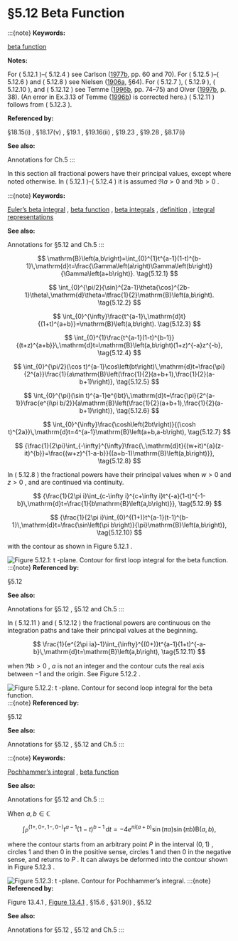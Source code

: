 # §5.12 Beta Function

:::{note}
**Keywords:**

[beta function](http://dlmf.nist.gov/search/search?q=beta%20function)

**Notes:**

For ( 5.12.1 )–( 5.12.4 ) see Carlson ([1977b](./bib/C.html#bib434 "Special Functions of Applied Mathematics"), pp. 60 and 70). For ( 5.12.5 )–( 5.12.6 ) and ( 5.12.8 ) see Nielsen ([1906a](./bib/N.html#bib1718 "Handbuch der Theorie der Gammafunktion"), §64). For ( 5.12.7 ), ( 5.12.9 ), ( 5.12.10 ), and ( 5.12.12 ) see Temme ([1996b](./bib/T.html#bib2230 "Special Functions: An Introduction to the Classical Functions of Mathematical Physics"), pp. 74–75) and Olver ([1997b](./bib/O.html#bib1809 "Asymptotics and Special Functions"), p. 38). (An error in Ex.3.13 of Temme ([1996b](./bib/T.html#bib2230 "Special Functions: An Introduction to the Classical Functions of Mathematical Physics")) is corrected here.) ( 5.12.11 ) follows from ( 5.12.3 ).

**Referenced by:**

§18.15(i) , §18.17(v) , §19.1 , §19.16(ii) , §19.23 , §19.28 , §8.17(i)

**See also:**

Annotations for Ch.5
:::

In this section all fractional powers have their principal values, except where noted otherwise. In ( 5.12.1 )–( 5.12.4 ) it is assumed $\Re a>0$ and $\Re b>0$ .

:::{note}
**Keywords:**

[Euler’s beta integral](http://dlmf.nist.gov/search/search?q=Euler%20beta%20integral) , [beta function](http://dlmf.nist.gov/search/search?q=beta%20function) , [beta integrals](http://dlmf.nist.gov/search/search?q=beta%20integrals) , [definition](http://dlmf.nist.gov/search/search?q=definition) , [integral representations](http://dlmf.nist.gov/search/search?q=integral%20representations)

**See also:**

Annotations for §5.12 and Ch.5
:::


<a id="E1"></a>
$$
\mathrm{B}\left(a,b\right)=\int_{0}^{1}t^{a-1}(1-t)^{b-1}\,\mathrm{d}t=\frac{\Gamma\left(a\right)\Gamma\left(b\right)}{\Gamma\left(a+b\right)}. \tag{5.12.1}
$$


<a id="E2"></a>
$$
\int_{0}^{\pi/2}{\sin}^{2a-1}\theta{\cos}^{2b-1}\theta\,\mathrm{d}\theta=\tfrac{1}{2}\mathrm{B}\left(a,b\right). \tag{5.12.2}
$$


<a id="E3"></a>
$$
\int_{0}^{\infty}\frac{t^{a-1}\,\mathrm{d}t}{(1+t)^{a+b}}=\mathrm{B}\left(a,b\right). \tag{5.12.3}
$$


<a id="E4"></a>
$$
\int_{0}^{1}\frac{t^{a-1}(1-t)^{b-1}}{(t+z)^{a+b}}\,\mathrm{d}t=\mathrm{B}\left(a,b\right)(1+z)^{-a}z^{-b}, \tag{5.12.4}
$$


<a id="E5"></a>
$$
\int_{0}^{\pi/2}(\cos t)^{a-1}\cos\left(bt\right)\,\mathrm{d}t=\frac{\pi}{2^{a}}\frac{1}{a\mathrm{B}\left(\frac{1}{2}(a+b+1),\frac{1}{2}(a-b+1)\right)}, \tag{5.12.5}
$$


<a id="E6"></a>
$$
\int_{0}^{\pi}(\sin t)^{a-1}e^{ibt}\,\mathrm{d}t=\frac{\pi}{2^{a-1}}\frac{e^{i\pi b/2}}{a\mathrm{B}\left(\frac{1}{2}(a+b+1),\frac{1}{2}(a-b+1)\right)}, \tag{5.12.6}
$$


<a id="E7"></a>
$$
\int_{0}^{\infty}\frac{\cosh\left(2bt\right)}{(\cosh t)^{2a}}\,\mathrm{d}t=4^{a-1}\mathrm{B}\left(a+b,a-b\right), \tag{5.12.7}
$$


<a id="E8"></a>
$$
{\frac{1}{2\pi}\int_{-\infty}^{\infty}\frac{\,\mathrm{d}t}{(w+it)^{a}(z-it)^{b}}=\frac{(w+z)^{1-a-b}}{(a+b-1)\mathrm{B}\left(a,b\right)}}, \tag{5.12.8}
$$

In ( 5.12.8 ) the fractional powers have their principal values when $w>0$ and $z>0$ , and are continued via continuity.


<a id="E9"></a>
$$
{\frac{1}{2\pi i}\int_{c-\infty i}^{c+\infty i}t^{-a}(1-t)^{-1-b}\,\mathrm{d}t=\frac{1}{b\mathrm{B}\left(a,b\right)}}, \tag{5.12.9}
$$


<a id="E10"></a>
$$
{\frac{1}{2\pi i}\int_{0}^{(1+)}t^{a-1}(t-1)^{b-1}\,\mathrm{d}t=\frac{\sin\left(\pi b\right)}{\pi}\mathrm{B}\left(a,b\right)}, \tag{5.12.10}
$$

with the contour as shown in Figure 5.12.1 .

<a id="F1"></a>

![Figure 5.12.1: $t$ -plane. Contour for first loop integral for the beta function.](5/12/F1.png)
:::{note}
**Referenced by:**

§5.12

**See also:**

Annotations for §5.12 , §5.12 and Ch.5
:::

In ( 5.12.11 ) and ( 5.12.12 ) the fractional powers are continuous on the integration paths and take their principal values at the beginning.


<a id="E11"></a>
$$
\frac{1}{e^{2\pi ia}-1}\int_{\infty}^{(0+)}t^{a-1}(1+t)^{-a-b}\,\mathrm{d}t=\mathrm{B}\left(a,b\right), \tag{5.12.11}
$$

when $\Re b>0$ , $a$ is not an integer and the contour cuts the real axis between $-1$ and the origin. See Figure 5.12.2 .

<a id="F2"></a>

![Figure 5.12.2: $t$ -plane. Contour for second loop integral for the beta function.](5/12/F2.png)
:::{note}
**Referenced by:**

§5.12

**See also:**

Annotations for §5.12 , §5.12 and Ch.5
:::

:::{note}
**Keywords:**

[Pochhammer’s integral](http://dlmf.nist.gov/search/search?q=Pochhammer%20integral) , [beta function](http://dlmf.nist.gov/search/search?q=beta%20function)

**See also:**

Annotations for §5.12 and Ch.5
:::

When $a,b\in\mathbb{C}$


<a id="E12"></a>
$$
\int_{P}^{(1+,0+,1-,0-)}t^{a-1}(1-t)^{b-1}\,\mathrm{d}t=-4e^{\pi i(a+b)}\sin\left(\pi a\right)\sin\left(\pi b\right)\mathrm{B}\left(a,b\right), \tag{5.12.12}
$$

where the contour starts from an arbitrary point $P$ in the interval $(0,1)$ , circles $1$ and then $0$ in the positive sense, circles $1$ and then $0$ in the negative sense, and returns to $P$ . It can always be deformed into the contour shown in Figure 5.12.3 .

<a id="F3"></a>

![Figure 5.12.3: $t$ -plane. Contour for Pochhammer’s integral.](5/12/F3.png)
:::{note}
**Referenced by:**

Figure 13.4.1 , [Figure 13.4.1](./13.4.F1.mag.md "In §13.4 Integral Representations ‣ Kummer Functions ‣ Chapter 13 Confluent Hypergeometric Functions") , §15.6 , §31.9(i) , §5.12

**See also:**

Annotations for §5.12 , §5.12 and Ch.5
:::
